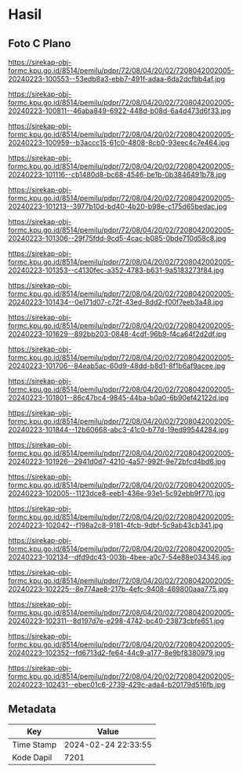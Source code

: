 # Hasil

## Foto C Plano

https://sirekap-obj-formc.kpu.go.id/8514/pemilu/pdpr/72/08/04/20/02/7208042002005-20240223-100553--53edb8a3-ebb7-491f-adaa-6da2dcfbb4af.jpg

https://sirekap-obj-formc.kpu.go.id/8514/pemilu/pdpr/72/08/04/20/02/7208042002005-20240223-100811--46aba849-6922-448d-b08d-6a4d473d6f33.jpg

https://sirekap-obj-formc.kpu.go.id/8514/pemilu/pdpr/72/08/04/20/02/7208042002005-20240223-100959--b3accc15-61c0-4808-8cb0-93eec4c7e464.jpg

https://sirekap-obj-formc.kpu.go.id/8514/pemilu/pdpr/72/08/04/20/02/7208042002005-20240223-101116--cb1480d8-bc68-4546-be1b-0b3846491b78.jpg

https://sirekap-obj-formc.kpu.go.id/8514/pemilu/pdpr/72/08/04/20/02/7208042002005-20240223-101213--3977b10d-bd40-4b20-b98e-c175d65bedac.jpg

https://sirekap-obj-formc.kpu.go.id/8514/pemilu/pdpr/72/08/04/20/02/7208042002005-20240223-101306--29f75fdd-9cd5-4cac-b085-0bde710d58c8.jpg

https://sirekap-obj-formc.kpu.go.id/8514/pemilu/pdpr/72/08/04/20/02/7208042002005-20240223-101353--c4130fec-a352-4783-b631-9a5183273f84.jpg

https://sirekap-obj-formc.kpu.go.id/8514/pemilu/pdpr/72/08/04/20/02/7208042002005-20240223-101434--0e171d07-c72f-43ed-8dd2-f00f7eeb3a48.jpg

https://sirekap-obj-formc.kpu.go.id/8514/pemilu/pdpr/72/08/04/20/02/7208042002005-20240223-101629--892bb203-0848-4cdf-96b9-f4ca64f2d2df.jpg

https://sirekap-obj-formc.kpu.go.id/8514/pemilu/pdpr/72/08/04/20/02/7208042002005-20240223-101706--84eab5ac-60d9-48dd-b8d1-8f1b6af9acee.jpg

https://sirekap-obj-formc.kpu.go.id/8514/pemilu/pdpr/72/08/04/20/02/7208042002005-20240223-101801--86c47bc4-9845-44ba-b0a0-6b90ef42122d.jpg

https://sirekap-obj-formc.kpu.go.id/8514/pemilu/pdpr/72/08/04/20/02/7208042002005-20240223-101844--12b60668-abc3-41c0-b77d-19ed99544284.jpg

https://sirekap-obj-formc.kpu.go.id/8514/pemilu/pdpr/72/08/04/20/02/7208042002005-20240223-101926--2941d0d7-4210-4a57-992f-9e72bfcd4bd6.jpg

https://sirekap-obj-formc.kpu.go.id/8514/pemilu/pdpr/72/08/04/20/02/7208042002005-20240223-102005--1123dce8-eeb1-436e-93e1-5c92ebb9f770.jpg

https://sirekap-obj-formc.kpu.go.id/8514/pemilu/pdpr/72/08/04/20/02/7208042002005-20240223-102042--f198a2c8-9181-4fcb-9dbf-5c9ab43cb341.jpg

https://sirekap-obj-formc.kpu.go.id/8514/pemilu/pdpr/72/08/04/20/02/7208042002005-20240223-102134--dfd9dc43-003b-4bee-a0c7-54e88e034346.jpg

https://sirekap-obj-formc.kpu.go.id/8514/pemilu/pdpr/72/08/04/20/02/7208042002005-20240223-102225--8e774ae8-217b-4efc-9408-469800aaa775.jpg

https://sirekap-obj-formc.kpu.go.id/8514/pemilu/pdpr/72/08/04/20/02/7208042002005-20240223-102311--8d197d7e-e298-4742-bc40-23873cbfe651.jpg

https://sirekap-obj-formc.kpu.go.id/8514/pemilu/pdpr/72/08/04/20/02/7208042002005-20240223-102352--fd6713d2-fe64-44c9-a177-8e9bf8380979.jpg

https://sirekap-obj-formc.kpu.go.id/8514/pemilu/pdpr/72/08/04/20/02/7208042002005-20240223-102431--ebec01c6-2739-429c-ada4-b20179d516fb.jpg


## Metadata

| Key        | Value               |
| ---------- | ------------------- |
| Time Stamp | 2024-02-24 22:33:55 |
| Kode Dapil | 7201                |



